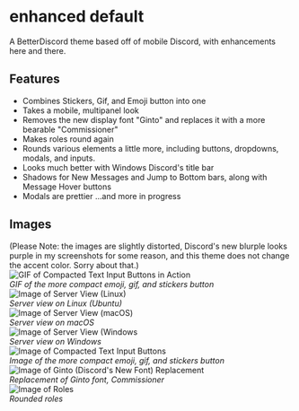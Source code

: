 # enhanced default
A BetterDiscord theme based off of mobile Discord, with enhancements here and there.

## Features
- Combines Stickers, Gif, and Emoji button into one
- Takes a mobile, multipanel look
- Removes the new display font "Ginto" and replaces it with a more bearable "Commissioner"
- Makes roles round again
- Rounds various elements a little more, including buttons, dropdowns, modals, and inputs.
- Looks much better with Windows Discord's title bar
- Shadows for New Messages and Jump to Bottom bars, along with Message Hover buttons
- Modals are prettier 
...and more in progress

## Images
(Please Note: the images are slightly distorted, Discord's new blurple looks purple in my screenshots for some reason, and this theme does not change the accent color. Sorry about that.)  
![GIF of Compacted Text Input Buttons in Action](https://cdn.discordapp.com/attachments/859147326055251988/876711068553072650/video0.gif)  
*GIF of the more compact emoji, gif, and stickers button*  
![Image of Server View (Linux)](https://i.imgur.com/OSMKy8d.png)  
*Server view on Linux (Ubuntu)*  
![Image of Server View (macOS)](https://i.imgur.com/jlBBZp8.png)  
*Server view on macOS*  
![Image of Server View (Windows](https://i.imgur.com/G3lJkSL.png)  
*Server view on Windows*  
![Image of Compacted Text Input Buttons](https://i.imgur.com/iw3Uqvb.png)  
*Image of the more compact emoji, gif, and stickers button*  
![Image of Ginto (Discord's New Font) Replacement](https://i.imgur.com/p9dKG6D.png)  
*Replacement of Ginto font, Commissioner*  
![Image of Roles](https://i.imgur.com/Cd70aws.png)  
*Rounded roles*
